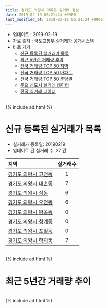 ```yaml
---
title: 경기도 의왕시 아파트 실거래 정보
date: 2019-02-19 06:21:24 +0900
last_modified_at: 2019-02-19 06:21:24 +0900
---
```


* 업데이트 : 2019-02-19
* 자료 출처 : [국토교통부 실거래가 공개시스템](http://rt.molit.go.kr)
* 바로 가기
    * [신규 등록된 실거래가 목록](#신규-등록된-실거래가-목록)
    * [최근 5년간 거래량 추이](#최근-5년간-거래량-추이)
    * [전국 거래량 TOP 50 지역](https://inasie.github.io/apt-trade-info/최근-3개월-전국에서-가장-거래가-많이-발생한-지역)
    * [전국 거래량 TOP 50 아파트](https://inasie.github.io/apt-trade-info/최근-3개월-전국에서-가장-거래가-많이-발생한-아파트)
    * [전국 거래량 TOP 50 분양권](https://inasie.github.io/apt-trade-info/최근-3개월-전국에서-가장-거래가-많이-발생한-분양권)
    * [주요 신도시 실거래 데이터](https://inasie.github.io/apt-trade-info/주요-신도시)
    * [전국 실거래 데이터](https://inasie.github.io/apt-trade-info/전국)

<br>
{% include ad.html %}
<br>

# 신규 등록된 실거래가 목록
* 실거래가 등록일: 20190219
* 업데이트 된 실거래 수: 27 건


|지역|실거래수|
|:---|:---:|
|[경기도 의왕시 고천동](https://inasie.github.io/apt-trade-info/경기도-의왕시-고천동)|1|
|[경기도 의왕시 내손동](https://inasie.github.io/apt-trade-info/경기도-의왕시-내손동)|7|
|[경기도 의왕시 삼동](https://inasie.github.io/apt-trade-info/경기도-의왕시-삼동)|6|
|[경기도 의왕시 오전동](https://inasie.github.io/apt-trade-info/경기도-의왕시-오전동)|6|
|[경기도 의왕시 왕곡동](https://inasie.github.io/apt-trade-info/경기도-의왕시-왕곡동)|0|
|[경기도 의왕시 청계동](https://inasie.github.io/apt-trade-info/경기도-의왕시-청계동)|0|
|[경기도 의왕시 포일동](https://inasie.github.io/apt-trade-info/경기도-의왕시-포일동)|0|
|[경기도 의왕시 학의동](https://inasie.github.io/apt-trade-info/경기도-의왕시-학의동)|7|


<br>
{% include ad.html %}
<br>

# 최근 5년간 거래량 추이


<div style="width:100%;">
    <canvas id="deal_progress" height="200"></canvas>
</div>

<script>
new Chart(document.getElementById("deal_progress"), {
    type: 'line',
    data: {
        labels: ['201402','201403','201404','201405','201406','201407','201408','201409','201410','201411','201412','201501','201502','201503','201504','201505','201506','201507','201508','201509','201510','201511','201512','201601','201602','201603','201604','201605','201606','201607','201608','201609','201610','201611','201612','201701','201702','201703','201704','201705','201706','201707','201708','201709','201710','201711','201712','201801','201802','201803','201804','201805','201806','201807','201808','201809','201810','201811','201812','201901','201902'],
        datasets: [{
            label: '매매',
            pointRadius: 1,
            data: [238, 233, 162, 136, 159, 151, 279, 289, 231, 154, 186, 255, 225, 359, 296, 235, 233, 242, 215, 214, 277, 191, 120, 122, 108, 217, 220, 203, 226, 205, 192, 259, 323, 284, 129, 112, 209, 228, 201, 279, 278, 366, 251, 287, 226, 184, 182, 356, 278, 289, 178, 165, 238, 216, 531, 499, 252, 150, 111, 120, 19],
            borderColor: "rgba(255, 201, 14, 1)",
            backgroundColor: "rgba(255, 201, 14, 0.5)",
            fill: false,
            lineTension: 0
        },{
            label: '전월세',
            pointRadius: 1,
            data: [293, 268, 206, 199, 174, 212, 194, 245, 254, 216, 260, 250, 228, 265, 216, 173, 215, 268, 244, 186, 216, 193, 240, 243, 236, 258, 219, 199, 173, 196, 207, 245, 234, 238, 257, 222, 288, 253, 203, 222, 259, 283, 277, 223, 211, 193, 237, 242, 212, 267, 209, 155, 157, 157, 175, 204, 212, 147, 176, 134, 47],
            borderColor: "rgba(0, 141, 185, 1)",
            backgroundColor: "rgba(0, 141, 185, 0.5)",
            fill: false,
            lineTension: 0
        }
        ]
    },
    options: {
        responsive: true,
        title: {
            display: false
        },
        tooltips: {
            mode: 'index',
            intersect: false
        },
        hover: {
            mode: 'nearest',
            intersect: true
        },
        scales: {
            xAxes: [{
                display: true,
                scaleLabel: {
                    display: true,
                    labelString: '년/월'
                }
            }],
            yAxes: [{
                display: true,
                ticks: {
                    suggestedMin: 0,
                },
                scaleLabel: {
                    display: true,
                    labelString: '실거래 수'
                }
            }]
        }
    }
});

</script>


<br>
{% include ad.html %}
<br>

